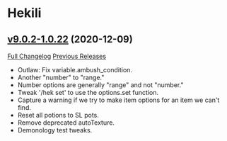 # Hekili

## [v9.0.2-1.0.22](https://github.com/Hekili/hekili/tree/v9.0.2-1.0.22) (2020-12-09)
[Full Changelog](https://github.com/Hekili/hekili/compare/v9.0.2-1.0.21...v9.0.2-1.0.22) [Previous Releases](https://github.com/Hekili/hekili/releases)

- Outlaw: Fix variable.ambush\_condition.  
- Another "number" to "range."  
- Number options are generally "range" and not "number."  
- Tweak '/hek set' to use the options.set function.  
- Capture a warning if we try to make item options for an item we can't find.  
- Reset all potions to SL pots.  
- Remove deprecated autoTexture.  
- Demonology test tweaks.  
